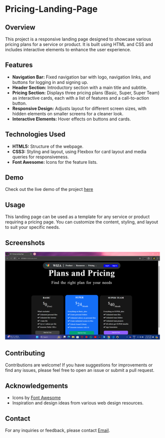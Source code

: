 # Pricing-Landing-Page

## Overview
This project is a responsive landing page designed to showcase various pricing plans for a service or product. It is built using HTML and CSS and includes interactive elements to enhance the user experience.

## Features
- **Navigation Bar:** Fixed navigation bar with logo, navigation links, and buttons for logging in and signing up.
- **Header Section:** Introductory section with a main title and subtitle.
- **Pricing Section:** Displays three pricing plans (Basic, Super, Super Team) as interactive cards, each with a list of features and a call-to-action button.
- **Responsive Design:** Adjusts layout for different screen sizes, with hidden elements on smaller screens for a cleaner look.
- **Interactive Elements:** Hover effects on buttons and cards.

## Technologies Used
- **HTML5:** Structure of the webpage.
- **CSS3:** Styling and layout, using Flexbox for card layout and media queries for responsiveness.
- **Font Awesome:** Icons for the feature lists.

## Demo
Check out the live demo of the project [here](https://prathameshchaughule.github.io/E-commerce-Product-Page/)


## Usage
This landing page can be used as a template for any service or product requiring a pricing page. You can customize the content, styling, and layout to suit your specific needs.

## Screenshots
![Screenshot 1](Screenshots/Screenshot1.png)

## Contributing
Contributions are welcome! If you have suggestions for improvements or find any issues, please feel free to open an issue or submit a pull request.

## Acknowledgements
- Icons by [Font Awesome](https://fontawesome.com/)
- Inspiration and design ideas from various web design resources.

## Contact
For any inquiries or feedback, please contact [Email](mailto:pvc14102002@gmail.com).
